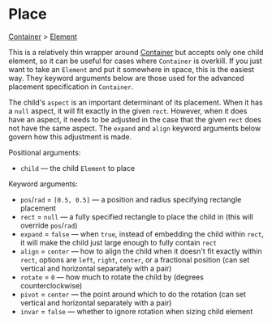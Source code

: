 # Place

<span class="inherit">[Container](#Container) > [Element](#Element)</span>

This is a relatively thin wrapper around [Container](#Container) but accepts only one child element, so it can be useful for cases where `Container` is overkill. If you just want to take an `Element` and put it somewhere in space, this is the easiest way. They keyword arguments below are those used for the advanced placement specification in `Container`.

The child's `aspect` is an important determinant of its placement. When it has a `null` aspect, it will fit exactly in the given `rect`. However, when it does have an aspect, it needs to be adjusted in the case that the given `rect` does not have the same aspect. The `expand` and `align` keyword arguments below govern how this adjustment is made.

Positional arguments:
- `child` — the child `Element` to place

Keyword arguments:
- `pos`/`rad` = `[0.5, 0.5]` — a position and radius specifying rectangle placement
- `rect` = `null` — a fully specified rectangle to place the child in (this will override `pos`/`rad`)
- `expand` = `false` — when `true`, instead of embedding the child within `rect`, it will make the child just large enough to fully contain `rect`
- `align` = `center` — how to align the child when it doesn't fit exactly within `rect`, options are `left`, `right`, `center`, or a fractional position (can set vertical and horizontal separately with a pair)
- `rotate` = `0` — how much to rotate the child by (degrees counterclockwise)
- `pivot` = `center` — the point around which to do the rotation (can set vertical and horizontal separately with a pair)
- `invar` = `false` — whether to ignore rotation when sizing child element
